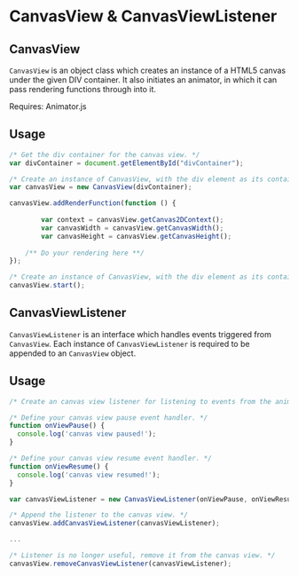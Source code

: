 # CanvasView & CanvasViewListener


## CanvasView
<code>CanvasView</code> is an object class which creates an instance of a HTML5 canvas under the given DIV container.
It also initiates an animator, in which it can pass rendering functions through into it.

Requires: Animator.js

## Usage
```javascript
/* Get the div container for the canvas view. */
var divContainer = document.getElementById("divContainer");

/* Create an instance of CanvasView, with the div element as its container. */
var canvasView = new CanvasView(divContainer);

canvasView.addRenderFunction(function () {
    
		var context = canvasView.getCanvas2DContext();
		var canvasWidth = canvasView.getCanvasWidth();
		var canvasHeight = canvasView.getCanvasHeight();
    
    /** Do your rendering here **/	
});

/* Create an instance of CanvasView, with the div element as its container. */
canvasView.start();
```

## CanvasViewListener
<code>CanvasViewListener</code> is an interface which handles events triggered from <code>CanvasView</code>.
Each instance of <code>CanvasViewListener</code> is required to be appended to an <code>CanvasView</code> object.

## Usage
```javascript
/* Create an canvas view listener for listening to events from the animator. */

/* Define your canvas view pause event handler. */
function onViewPause() {
  console.log('canvas view paused!'); 
}

/* Define your canvas view resume event handler. */
function onViewResume() {
  console.log('canvas view resumed!'); 
}

var canvasViewListener = new CanvasViewListener(onViewPause, onViewResume);

/* Append the listener to the canvas view. */
canvasView.addCanvasViewListener(canvasViewListener);

...

/* Listener is no longer useful, remove it from the canvas view. */
canvasView.removeCanvasViewListener(canvasViewListener);
```
